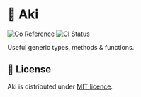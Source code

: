 # :city_sunset: Aki

[![Go Reference](https://pkg.go.dev/badge/github.com/mymmrac/aki#section-readme.svg)](https://pkg.go.dev/github.com/mymmrac/aki)
[![CI Status](https://github.com/mymmrac/aki/actions/workflows/ci.yaml/badge.svg)](https://github.com/mymmrac/aki/actions/workflows/ci.yaml)

Useful generic types, methods & functions.

## :closed_lock_with_key: License

Aki is distributed under [MIT licence](LICENSE).
